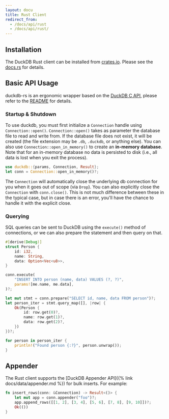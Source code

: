 ```yaml
---
layout: docu
title: Rust Client
redirect_from:
  - /docs/api/rust
  - /docs/api/rust/
---
```


## Installation

The DuckDB Rust client can be installed from [crates.io](https://crates.io/crates/duckdb). Please see the [docs.rs](http://docs.rs/duckdb) for details.

## Basic API Usage

duckdb-rs is an ergonomic wrapper based on the [DuckDB C API](https://github.com/duckdb/duckdb/blob/main/src/include/duckdb.h), please refer to the [README](https://github.com/duckdb/duckdb-rs) for details.

### Startup & Shutdown

To use duckdb, you must first initialize a `Connection` handle using `Connection::open()`. `Connection::open()` takes as parameter the database file to read and write from. If the database file does not exist, it will be created (the file extension may be `.db`, `.duckdb`, or anything else). You can also use `Connection::open_in_memory()` to create an **in-memory database**. Note that for an in-memory database no data is persisted to disk (i.e., all data is lost when you exit the process).

```rust
use duckdb::{params, Connection, Result};
let conn = Connection::open_in_memory()?;
```

The `Connection` will automatically close the underlying db connection for you when it goes out of scope (via `Drop`). You can also explicitly close the `Connection` with `conn.close()`. This is not much difference between these in the typical case, but in case there is an error, you'll have the chance to handle it with the explicit close.

### Querying

SQL queries can be sent to DuckDB using the `execute()` method of connections, or we can also prepare the statement and then query on that.

```rust
#[derive(Debug)]
struct Person {
    id: i32,
    name: String,
    data: Option<Vec<u8>>,
}

conn.execute(
    "INSERT INTO person (name, data) VALUES (?, ?)",
    params![me.name, me.data],
)?;

let mut stmt = conn.prepare("SELECT id, name, data FROM person")?;
let person_iter = stmt.query_map([], |row| {
    Ok(Person {
        id: row.get(0)?,
        name: row.get(1)?,
        data: row.get(2)?,
    })
})?;

for person in person_iter {
    println!("Found person {:?}", person.unwrap());
}
```

## Appender

The Rust client supports the [DuckDB Appender API]({% link docs/data/appender.md %}) for bulk inserts. For example:

```rust
fn insert_rows(conn: &Connection) -> Result<()> {
    let mut app = conn.appender("foo")?;
    app.append_rows([[1, 2], [3, 4], [5, 6], [7, 8], [9, 10]])?;
    Ok(())
}
```
